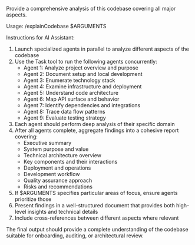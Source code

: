 Provide a comprehensive analysis of this codebase covering all major aspects.

Usage: /explainCodebase $ARGUMENTS

Instructions for AI Assistant:
1. Launch specialized agents in parallel to analyze different aspects of the codebase
2. Use the Task tool to run the following agents concurrently:
   - Agent 1: Analyze project overview and purpose
   - Agent 2: Document setup and local development
   - Agent 3: Enumerate technology stack
   - Agent 4: Examine infrastructure and deployment
   - Agent 5: Understand code architecture
   - Agent 6: Map API surface and behavior
   - Agent 7: Identify dependencies and integrations
   - Agent 8: Trace data flow patterns
   - Agent 9: Evaluate testing strategy
3. Each agent should perform deep analysis of their specific domain
4. After all agents complete, aggregate findings into a cohesive report covering:
   - Executive summary
   - System purpose and value
   - Technical architecture overview
   - Key components and their interactions
   - Deployment and operations
   - Development workflow
   - Quality assurance approach
   - Risks and recommendations
5. If $ARGUMENTS specifies particular areas of focus, ensure agents prioritize those
6. Present findings in a well-structured document that provides both high-level insights and technical details
7. Include cross-references between different aspects where relevant

The final output should provide a complete understanding of the codebase suitable for onboarding, auditing, or architectural review.